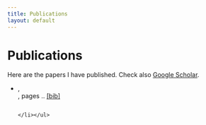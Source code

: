 ```yaml
---
title: Publications
layout: default
---
```


# Publications

Here are the papers I have published. Check also [Google Scholar](https://scholar.google.com/citations?user=OHKfbi4AAAAJ).




<script type="text/javascript" src="https://cdn.jsdelivr.net/gh/pcooksey/bibtex-js/src/bibtex_js.js"></script>
<script src="https://ajax.googleapis.com/ajax/libs/jquery/3.4.1/jquery.min.js"></script>
<script src="https://maxcdn.bootstrapcdn.com/bootstrap/3.3.5/js/bootstrap.min.js"></script>
<link rel="stylesheet" href="https://maxcdn.bootstrapcdn.com/bootstrap/3.3.5/css/bootstrap.min.css">


<bibtex src="{{ site.baseurl }}/files/references.bib" ></bibtex>


<div id="bibtex_display">
  <div class="bibtex_template">
    <ul> <li>
      <span class="if title"><span class="title" style='font-size: 12pt;'></span>,</span>
      <div class="if author"><span class="author"></span></div>
      <div>
        <span class="if journal"><em><span class="journal"></span></em></span>
        <span class="if booktitle"><em><span class="booktitle"></span></em></span>
        <span class="if year"><span class="year"></span></span>
        <span class="if pages">, pages <span class="pages">.</span>.</span>
        <span class="if address"><span class="address"></span></span>
        <a class="bibtexVar" role="button" data-toggle="collapse" href="#bib+BIBTEXKEY+" aria-expanded="false" aria-controls="bib+BIBTEXKEY+" extra="BIBTEXKEY" bibtexjs-css-escape>
		  [bib]
		</a>
      </div>
      <div class="bibtexVar collapse" id="bib+BIBTEXKEY+" extra="BIBTEXKEY">
		  <div><pre><span class="bibtexraw"></span></pre></div>
	  </div>
      
    </li></ul>
  </div>

</div>


